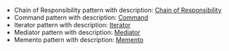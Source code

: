 * Chain of Responsibility pattern with description: [Chain of Responsibility](https://github.com/Glareone/Design-Patterns/tree/master/DesignPatterns/ChainOfResponsibility)  
* Command pattern with description: [Command](https://github.com/Glareone/Design-Patterns/tree/master/DesignPatterns/Command)  
* Iterator pattern with description: [Iterator](https://github.com/Glareone/Design-Patterns/tree/master/DesignPatterns/Iterator)  
* Mediator pattern with description: [Mediator](https://github.com/Glareone/Design-Patterns/tree/master/DesignPatterns/Mediator)  
* Memento pattern with description: [Memento](https://github.com/Glareone/Design-Patterns/tree/master/DesignPatterns/Memento)  
